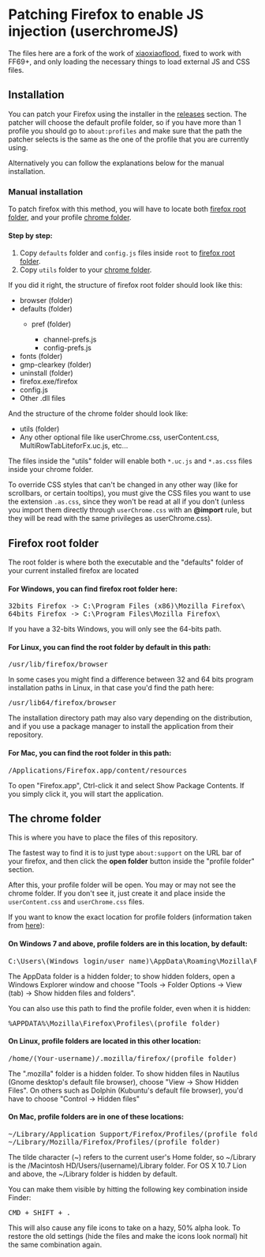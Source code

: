 <h1>Patching Firefox to enable JS injection (userchromeJS)</h1>
<p>The files here are a fork of the work of <a href="https://github.com/xiaoxiaoflood/firefox-scripts">xiaoxiaoflood</a>, fixed to work with FF69+, and only loading the necessary things to load external JS and CSS files.</p>

<h2>Installation</h2>
<p>You can patch your Firefox using the installer in the <a href="https://github.com/Izheil/Quantum-Nox-Firefox-Dark-Full-Theme/releases">releases</a> section. The patcher will choose the default profile folder, so if you have more than 1 profile you should go to <code>about:profiles</code> and make sure that the path the patcher selects is the same as the one of the profile that you are currently using.</p>

<p>Alternatively you can follow the explanations below for the manual installation.</p>

<h3>Manual installation</h3>
<p>To patch firefox with this method, you will have to locate both <a href="https://github.com/Izheil/Quantum-Nox-Firefox-Dark-Full-Theme/tree/master/Multirow%20and%20other%20functions/JS%20Loader#Firefox-root-folder">firefox root folder</a>, and your profile <a href="https://github.com/Izheil/Quantum-Nox-Firefox-Dark-Full-Theme/tree/master/Multirow%20and%20other%20functions/JS%20Loader#the-chrome-folder">chrome folder</a>.</p>

<h4>Step by step:</h4>
<ol>
  <li>Copy <code>defaults</code> folder and <code>config.js</code> files inside <code>root</code> to <a href="https://github.com/Izheil/Quantum-Nox-Firefox-Dark-Full-Theme/tree/master/Multirow%20and%20other%20functions/JS%20Loader#Firefox-root-folder">firefox root folder</a>.</li>
  <li>Copy <code>utils</code> folder to your <a href="https://github.com/Izheil/Quantum-Nox-Firefox-Dark-Full-Theme/tree/master/Multirow%20and%20other%20functions/JS%20Loader#the-chrome-folder">chrome folder</a>.</li>
</ol>

<p>If you did it right, the structure of firefox root folder should look like this:</p>
<ul>
  <li>browser (folder)</li>
  <li>defaults (folder)</li>
  <ul>
    <li>pref (folder)</li>
    <ul>
      <li>channel-prefs.js</li>
      <li>config-prefs.js</li>
    </ul>
  </ul>
  <li>fonts (folder)</li>
  <li>gmp-clearkey (folder)</li>
  <li>uninstall (folder)</li>
  <li>firefox.exe/firefox</li>
  <li>config.js</li>
  <li>Other .dll files</li>
</ul>

<p>And the structure of the chrome folder should look like:</p>
<ul>
  <li>utils (folder)</li>
  <li>Any other optional file like userChrome.css, userContent.css, MultiRowTabLiteforFx.uc.js, etc...</li>
</ul>

<p>The files inside the "utils" folder will enable both <code>*.uc.js</code> and <code>*.as.css</code> files inside your chrome folder.</p>
<p>To override CSS styles that can't be changed in any other way (like for scrollbars, or certain tooltips), you must give the CSS files you want to use the extension <code>.as.css</code>, since they won't be read at all if you don't (unless you import them directly through <code>userChrome.css</code> with an <b>@import</b> rule, but they will be read with the same privileges as userChrome.css).</p>

<h2>Firefox root folder</h2>
<p>The root folder is where both the executable and the "defaults" folder of your current installed firefox are located</p>
<h4>For Windows, you can find firefox root folder here:</h4>

<pre>32bits Firefox -> C:\Program Files (x86)\Mozilla Firefox\
64bits Firefox -> C:\Program Files\Mozilla Firefox\</pre>

<p>If you have a 32-bits Windows, you will only see the 64-bits path.</p>

<h4>For Linux, you can find the root folder by default in this path:</h4>

<pre>/usr/lib/firefox/browser</pre>

<p>In some cases you might find a difference between 32 and 64 bits program installation paths in Linux, in that case you'd find the path here:</p> 

<pre>/usr/lib64/firefox/browser</pre>

<p>The installation directory path may also vary depending on the distribution, and if you use a package manager to install the application from their repository.</p>

<h4>For Mac, you can find the root folder in this path:</h4>

<pre>/Applications/Firefox.app/content/resources</pre>

<p>To open "Firefox.app", Ctrl-click it and select Show Package Contents. If you simply click it, you will start the application.</p>

<h2>The chrome folder</h2>
<p>This is where you have to place the files of this repository.</p>
<p>The fastest way to find it is to just type <code>about:support</code> on the URL bar of your firefox, and then click the <b>open folder</b> button inside the "profile folder" section.</p>
<p>After this, your profile folder will be open. You may or may not see the chrome folder. If you don't see it, just create it and place inside the <code>userContent.css</code> and <code>userChrome.css</code> files.</p>

<p>If you want to know the exact location for profile folders (information taken from <a href="http://kb.mozillazine.org/Profile_folder_-_Firefox">here</a>):</p>

<h4>On Windows 7 and above, profile folders are in this location, by default:</h4>

<pre>C:\Users\(Windows login/user name)\AppData\Roaming\Mozilla\Firefox\Profiles\(profile folder)</pre>
  
<p>The AppData folder is a hidden folder; to show hidden folders, open a Windows Explorer window and choose "Tools → Folder Options → View (tab) → Show hidden files and folders".</p>

<p>You can also use this path to find the profile folder, even when it is hidden:</p>

<pre>%APPDATA%\Mozilla\Firefox\Profiles\(profile folder)</pre>

<h4>On Linux, profile folders are located in this other location:</h4>

<pre>/home/(Your-username)/.mozilla/firefox/(profile folder)</pre>

<p>The ".mozilla" folder is a hidden folder. To show hidden files in Nautilus (Gnome desktop's default file browser), choose "View -> Show Hidden Files". On others such as Dolphin (Kubuntu's default file browser), you'd have to choose "Control -> Hidden files"</p>

<h4>On Mac, profile folders are in one of these locations:</h4>

<pre>~/Library/Application Support/Firefox/Profiles/(profile folder)
~/Library/Mozilla/Firefox/Profiles/(profile folder)</pre>

<p>The tilde character (~) refers to the current user's Home folder, so ~/Library is the /Macintosh HD/Users/(username)/Library folder. For OS X 10.7 Lion and above, the ~/Library folder is hidden by default.</p>

<p>You can make them visible by hitting the following key combination inside Finder:</p>
<pre>CMD + SHIFT + .</pre>
<p>This will also cause any file icons to take on a hazy, 50% alpha look. To restore the old settings (hide the files and make the icons look normal) hit the same combination again.<p>
